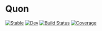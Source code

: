 # Quon

[![Stable](https://img.shields.io/badge/docs-stable-blue.svg)](https://Roger-luo.github.io/Quon.jl/stable)
[![Dev](https://img.shields.io/badge/docs-dev-blue.svg)](https://Roger-luo.github.io/Quon.jl/dev)
[![Build Status](https://github.com/Roger-luo/Quon.jl/workflows/CI/badge.svg)](https://github.com/Roger-luo/Quon.jl/actions)
[![Coverage](https://codecov.io/gh/Roger-luo/Quon.jl/branch/master/graph/badge.svg)](https://codecov.io/gh/Roger-luo/Quon.jl)
